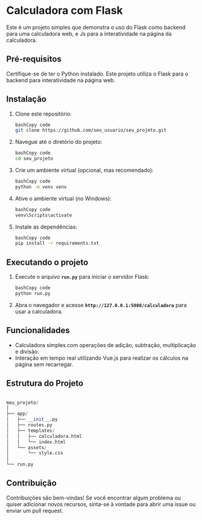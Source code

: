 # Calculadora com Flask

Este é um projeto simples que demonstra o uso do Flask como backend para uma calculadora web, e Js para a interatividade na página da calculadora.

## **Pré-requisitos**

Certifique-se de ter o Python instalado. Este projeto utiliza o Flask para o backend para interatividade na página web.

## **Instalação**

1. Clone este repositório:
    
    ```bash
    bashCopy code
    git clone https://github.com/seu_usuario/seu_projeto.git
    
    ```
    
2. Navegue até o diretório do projeto:
    
    ```bash
    bashCopy code
    cd seu_projeto
    
    ```
    
3. Crie um ambiente virtual (opcional, mas recomendado):
    
    ```bash
    bashCopy code
    python -m venv venv
    
    ```
    
4. Ative o ambiente virtual (no Windows):
    
    ```bash
    bashCopy code
    venv\Scripts\activate
    
    ```
    
5. Instale as dependências:
    
    ```bash
    bashCopy code
    pip install -r requirements.txt
    
    ```
    

## **Executando o projeto**

1. Execute o arquivo **`run.py`** para iniciar o servidor Flask:
    
    ```bash
    bashCopy code
    python run.py
    
    ```
    
2. Abra o navegador e acesse **`http://127.0.0.1:5000/calculadora`** para usar a calculadora.

## **Funcionalidades**

- Calculadora simples com operações de adição, subtração, multiplicação e divisão.
- Interação em tempo real utilizando Vue.js para realizar os cálculos na página sem recarregar.

## **Estrutura do Projeto**

```python

meu_projeto/
│
├── app/
│   ├── __init__.py
│   ├── routes.py
│   ├── templates/
│   │   ├── calculadora.html
│   │   └── index.html
│   └── assets/
│       └── style.css
│
└── run.py

```

## **Contribuição**

Contribuições são bem-vindas! Se você encontrar algum problema ou quiser adicionar novos recursos, sinta-se à vontade para abrir uma issue ou enviar um pull request.
